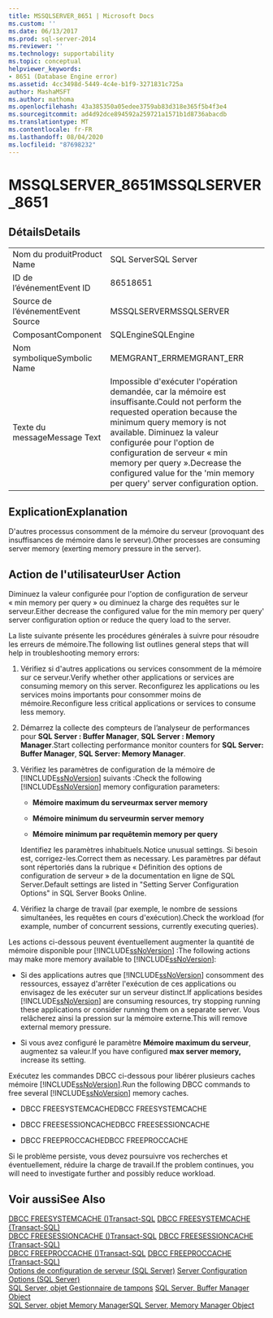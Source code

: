 ```yaml
---
title: MSSQLSERVER_8651 | Microsoft Docs
ms.custom: ''
ms.date: 06/13/2017
ms.prod: sql-server-2014
ms.reviewer: ''
ms.technology: supportability
ms.topic: conceptual
helpviewer_keywords:
- 8651 (Database Engine error)
ms.assetid: 4cc3498d-5449-4c4e-b1f9-3271831c725a
author: MashaMSFT
ms.author: mathoma
ms.openlocfilehash: 43a385350a05edee3759ab83d318e365f5b4f3e4
ms.sourcegitcommit: ad4d92dce894592a259721a1571b1d8736abacdb
ms.translationtype: MT
ms.contentlocale: fr-FR
ms.lasthandoff: 08/04/2020
ms.locfileid: "87698232"
---
```

# <a name="mssqlserver_8651"></a><span data-ttu-id="4081f-102">MSSQLSERVER_8651</span><span class="sxs-lookup"><span data-stu-id="4081f-102">MSSQLSERVER_8651</span></span>
    
## <a name="details"></a><span data-ttu-id="4081f-103">Détails</span><span class="sxs-lookup"><span data-stu-id="4081f-103">Details</span></span>  
  
|||  
|-|-|  
|<span data-ttu-id="4081f-104">Nom du produit</span><span class="sxs-lookup"><span data-stu-id="4081f-104">Product Name</span></span>|<span data-ttu-id="4081f-105">SQL Server</span><span class="sxs-lookup"><span data-stu-id="4081f-105">SQL Server</span></span>|  
|<span data-ttu-id="4081f-106">ID de l’événement</span><span class="sxs-lookup"><span data-stu-id="4081f-106">Event ID</span></span>|<span data-ttu-id="4081f-107">8651</span><span class="sxs-lookup"><span data-stu-id="4081f-107">8651</span></span>|  
|<span data-ttu-id="4081f-108">Source de l’événement</span><span class="sxs-lookup"><span data-stu-id="4081f-108">Event Source</span></span>|<span data-ttu-id="4081f-109">MSSQLSERVER</span><span class="sxs-lookup"><span data-stu-id="4081f-109">MSSQLSERVER</span></span>|  
|<span data-ttu-id="4081f-110">Composant</span><span class="sxs-lookup"><span data-stu-id="4081f-110">Component</span></span>|<span data-ttu-id="4081f-111">SQLEngine</span><span class="sxs-lookup"><span data-stu-id="4081f-111">SQLEngine</span></span>|  
|<span data-ttu-id="4081f-112">Nom symbolique</span><span class="sxs-lookup"><span data-stu-id="4081f-112">Symbolic Name</span></span>|<span data-ttu-id="4081f-113">MEMGRANT_ERR</span><span class="sxs-lookup"><span data-stu-id="4081f-113">MEMGRANT_ERR</span></span>|  
|<span data-ttu-id="4081f-114">Texte du message</span><span class="sxs-lookup"><span data-stu-id="4081f-114">Message Text</span></span>|<span data-ttu-id="4081f-115">Impossible d'exécuter l'opération demandée, car la mémoire est insuffisante.</span><span class="sxs-lookup"><span data-stu-id="4081f-115">Could not perform the requested operation because the minimum query memory is not available.</span></span> <span data-ttu-id="4081f-116">Diminuez la valeur configurée pour l'option de configuration de serveur « min memory per query ».</span><span class="sxs-lookup"><span data-stu-id="4081f-116">Decrease the configured value for the 'min memory per query' server configuration option.</span></span>|  
  
## <a name="explanation"></a><span data-ttu-id="4081f-117">Explication</span><span class="sxs-lookup"><span data-stu-id="4081f-117">Explanation</span></span>  
 <span data-ttu-id="4081f-118">D'autres processus consomment de la mémoire du serveur (provoquant des insuffisances de mémoire dans le serveur).</span><span class="sxs-lookup"><span data-stu-id="4081f-118">Other processes are consuming server memory (exerting memory pressure in the server).</span></span>  
  
## <a name="user-action"></a><span data-ttu-id="4081f-119">Action de l'utilisateur</span><span class="sxs-lookup"><span data-stu-id="4081f-119">User Action</span></span>  
 <span data-ttu-id="4081f-120">Diminuez la valeur configurée pour l'option de configuration de serveur « min memory per query » ou diminuez la charge des requêtes sur le serveur.</span><span class="sxs-lookup"><span data-stu-id="4081f-120">Either decrease the configured value for the min memory per query' server configuration option or reduce the query load to the server.</span></span>  
  
 <span data-ttu-id="4081f-121">La liste suivante présente les procédures générales à suivre pour résoudre les erreurs de mémoire.</span><span class="sxs-lookup"><span data-stu-id="4081f-121">The following list outlines general steps that will help in troubleshooting memory errors:</span></span>  
  
1.  <span data-ttu-id="4081f-122">Vérifiez si d'autres applications ou services consomment de la mémoire sur ce serveur.</span><span class="sxs-lookup"><span data-stu-id="4081f-122">Verify whether other applications or services are consuming memory on this server.</span></span> <span data-ttu-id="4081f-123">Reconfigurez les applications ou les services moins importants pour consommer moins de mémoire.</span><span class="sxs-lookup"><span data-stu-id="4081f-123">Reconfigure less critical applications or services to consume less memory.</span></span>  
  
2.  <span data-ttu-id="4081f-124">Démarrez la collecte des compteurs de l’analyseur de performances pour **SQL Server : Buffer Manager**, **SQL Server : Memory Manager**.</span><span class="sxs-lookup"><span data-stu-id="4081f-124">Start collecting performance monitor counters for **SQL Server: Buffer Manager**, **SQL Server: Memory Manager**.</span></span>  
  
3.  <span data-ttu-id="4081f-125">Vérifiez les paramètres de configuration de la mémoire de [!INCLUDE[ssNoVersion](../../includes/ssnoversion-md.md)] suivants :</span><span class="sxs-lookup"><span data-stu-id="4081f-125">Check the following [!INCLUDE[ssNoVersion](../../includes/ssnoversion-md.md)] memory configuration parameters:</span></span>  
  
    -   <span data-ttu-id="4081f-126">**Mémoire maximum du serveur**</span><span class="sxs-lookup"><span data-stu-id="4081f-126">**max server memory**</span></span>  
  
    -   <span data-ttu-id="4081f-127">**Mémoire minimum du serveur**</span><span class="sxs-lookup"><span data-stu-id="4081f-127">**min server memory**</span></span>  
  
    -   <span data-ttu-id="4081f-128">**Mémoire minimum par requête**</span><span class="sxs-lookup"><span data-stu-id="4081f-128">**min memory per query**</span></span>  
  
     <span data-ttu-id="4081f-129">Identifiez les paramètres inhabituels.</span><span class="sxs-lookup"><span data-stu-id="4081f-129">Notice unusual settings.</span></span> <span data-ttu-id="4081f-130">Si besoin est, corrigez-les.</span><span class="sxs-lookup"><span data-stu-id="4081f-130">Correct them as necessary.</span></span> <span data-ttu-id="4081f-131">Les paramètres par défaut sont répertoriés dans la rubrique « Définition des options de configuration de serveur » de la documentation en ligne de SQL Server.</span><span class="sxs-lookup"><span data-stu-id="4081f-131">Default settings are listed in "Setting Server Configuration Options" in SQL Server Books Online.</span></span>  
  
4.  <span data-ttu-id="4081f-132">Vérifiez la charge de travail (par exemple, le nombre de sessions simultanées, les requêtes en cours d'exécution).</span><span class="sxs-lookup"><span data-stu-id="4081f-132">Check the workload (for example, number of concurrent sessions, currently executing queries).</span></span>  
  
 <span data-ttu-id="4081f-133">Les actions ci-dessous peuvent éventuellement augmenter la quantité de mémoire disponible pour [!INCLUDE[ssNoVersion](../../includes/ssnoversion-md.md)] :</span><span class="sxs-lookup"><span data-stu-id="4081f-133">The following actions may make more memory available to [!INCLUDE[ssNoVersion](../../includes/ssnoversion-md.md)]:</span></span>  
  
-   <span data-ttu-id="4081f-134">Si des applications autres que [!INCLUDE[ssNoVersion](../../includes/ssnoversion-md.md)] consomment des ressources, essayez d'arrêter l'exécution de ces applications ou envisagez de les exécuter sur un serveur distinct.</span><span class="sxs-lookup"><span data-stu-id="4081f-134">If applications besides [!INCLUDE[ssNoVersion](../../includes/ssnoversion-md.md)] are consuming resources, try stopping running these applications or consider running them on a separate server.</span></span> <span data-ttu-id="4081f-135">Vous relâcherez ainsi la pression sur la mémoire externe.</span><span class="sxs-lookup"><span data-stu-id="4081f-135">This will remove external memory pressure.</span></span>  
  
-   <span data-ttu-id="4081f-136">Si vous avez configuré le paramètre **Mémoire maximum du serveur**, augmentez sa valeur.</span><span class="sxs-lookup"><span data-stu-id="4081f-136">If you have configured **max server memory,** increase its setting.</span></span>  
  
 <span data-ttu-id="4081f-137">Exécutez les commandes DBCC ci-dessous pour libérer plusieurs caches mémoire [!INCLUDE[ssNoVersion](../../includes/ssnoversion-md.md)].</span><span class="sxs-lookup"><span data-stu-id="4081f-137">Run the following DBCC commands to free several [!INCLUDE[ssNoVersion](../../includes/ssnoversion-md.md)] memory caches.</span></span>  
  
-   <span data-ttu-id="4081f-138">DBCC FREESYSTEMCACHE</span><span class="sxs-lookup"><span data-stu-id="4081f-138">DBCC FREESYSTEMCACHE</span></span>  
  
-   <span data-ttu-id="4081f-139">DBCC FREESESSIONCACHE</span><span class="sxs-lookup"><span data-stu-id="4081f-139">DBCC FREESESSIONCACHE</span></span>  
  
-   <span data-ttu-id="4081f-140">DBCC FREEPROCCACHE</span><span class="sxs-lookup"><span data-stu-id="4081f-140">DBCC FREEPROCCACHE</span></span>  
  
 <span data-ttu-id="4081f-141">Si le problème persiste, vous devez poursuivre vos recherches et éventuellement, réduire la charge de travail.</span><span class="sxs-lookup"><span data-stu-id="4081f-141">If the problem continues, you will need to investigate further and possibly reduce workload.</span></span>  
  
## <a name="see-also"></a><span data-ttu-id="4081f-142">Voir aussi</span><span class="sxs-lookup"><span data-stu-id="4081f-142">See Also</span></span>  
 <span data-ttu-id="4081f-143">[DBCC FREESYSTEMCACHE &#40;&#41;Transact-SQL](/sql/t-sql/database-console-commands/dbcc-freesystemcache-transact-sql) </span><span class="sxs-lookup"><span data-stu-id="4081f-143">[DBCC FREESYSTEMCACHE &#40;Transact-SQL&#41;](/sql/t-sql/database-console-commands/dbcc-freesystemcache-transact-sql) </span></span>  
 <span data-ttu-id="4081f-144">[DBCC FREESESSIONCACHE &#40;&#41;Transact-SQL](/sql/t-sql/database-console-commands/dbcc-freesessioncache-transact-sql) </span><span class="sxs-lookup"><span data-stu-id="4081f-144">[DBCC FREESESSIONCACHE &#40;Transact-SQL&#41;](/sql/t-sql/database-console-commands/dbcc-freesessioncache-transact-sql) </span></span>  
 <span data-ttu-id="4081f-145">[DBCC FREEPROCCACHE &#40;&#41;Transact-SQL](/sql/t-sql/database-console-commands/dbcc-freeproccache-transact-sql) </span><span class="sxs-lookup"><span data-stu-id="4081f-145">[DBCC FREEPROCCACHE &#40;Transact-SQL&#41;](/sql/t-sql/database-console-commands/dbcc-freeproccache-transact-sql) </span></span>  
 <span data-ttu-id="4081f-146">[Options de configuration de serveur &#40;SQL Server&#41;](../../database-engine/configure-windows/server-configuration-options-sql-server.md) </span><span class="sxs-lookup"><span data-stu-id="4081f-146">[Server Configuration Options &#40;SQL Server&#41;](../../database-engine/configure-windows/server-configuration-options-sql-server.md) </span></span>  
 <span data-ttu-id="4081f-147">[SQL Server, objet Gestionnaire de tampons](../performance-monitor/sql-server-buffer-manager-object.md) </span><span class="sxs-lookup"><span data-stu-id="4081f-147">[SQL Server, Buffer Manager Object](../performance-monitor/sql-server-buffer-manager-object.md) </span></span>  
 [<span data-ttu-id="4081f-148">SQL Server, objet Memory Manager</span><span class="sxs-lookup"><span data-stu-id="4081f-148">SQL Server, Memory Manager Object</span></span>](../performance-monitor/sql-server-memory-manager-object.md)  
  
  
